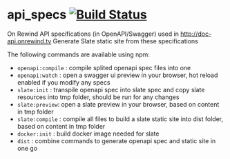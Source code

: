 # api_specs [![Build Status](https://travis-ci.org/OnRewind/api_specs.svg?branch=master)](https://travis-ci.org/OnRewind/api_specs)
On Rewind API specifications (in OpenAPI/Swagger) used in http://doc-api.onrewind.tv
Generate Slate static site from these specifications

The following commands are available using npm:

 - `openapi:compile` : compile splited openapi spec files into one
 - `openapi:watch` : open a swagger ui preview in your browser, hot reload enabled if you modify any specs
 - `slate:init` : transpile openapi spec into slate spec and copy slate resources into tmp folder, should be run for any changes
 - `slate:preview`: open a slate preview in your browser, based on content in tmp folder
 - `slate:compile` : compile all files to build a slate static site into dist folder, based on content in tmp folder
 - `docker:init` : build docker image needed for slate
 - `dist` : combine commands to generate openapi spec and static site in one go
